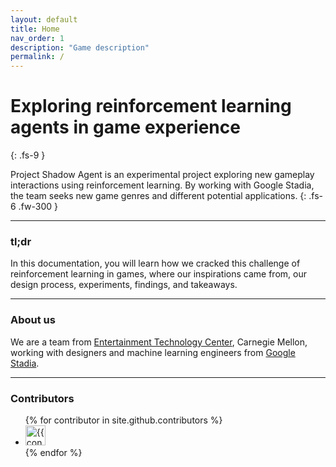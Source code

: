 ```yaml
---
layout: default
title: Home
nav_order: 1
description: "Game description"
permalink: /
---
```



# Exploring reinforcement learning agents in game experience
{: .fs-9 }

Project Shadow Agent is an experimental project exploring new gameplay interactions using reinforcement learning. By working with Google Stadia, the team seeks new game genres and different potential applications. 
{: .fs-6 .fw-300 }

---

### tl;dr
In this documentation, you will learn how we cracked this challenge of reinforcement learning in games, where our inspirations came from, our design process, experiments, findings, and takeaways.

---

### About us
We are a team from [Entertainment Technology Center](http://www.etc.cmu.edu/), Carnegie Mellon, working with designers and machine learning engineers from [Google Stadia](https://github.com/pmarsceill/just-the-docs#contributing).

---

### Contributors

<ul class="list-style-none">
{% for contributor in site.github.contributors %}
  <li class="d-inline-block mr-1">
     <a href="{{ contributor.html_url }}"><img src="{{ contributor.avatar_url }}" width="32" height="32" alt="{{ contributor.login }}"/></a>
  </li>
{% endfor %}
</ul>

